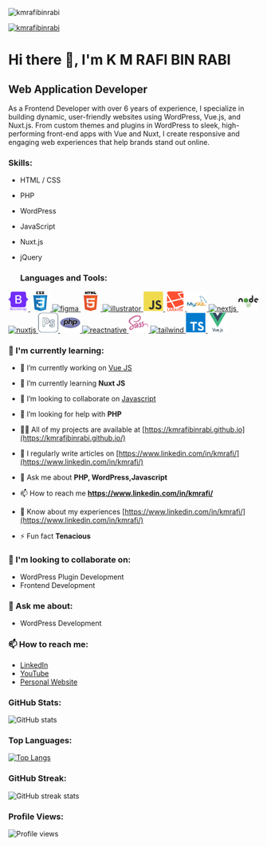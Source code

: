 <p align="left"> <img src="https://komarev.com/ghpvc/?username=kmrafibinrabi&label=Profile%20views&color=0e75b6&style=flat" alt="kmrafibinrabi" /> </p>

<p align="left"> <a href="https://github.com/ryo-ma/github-profile-trophy"><img src="https://github-profile-trophy.vercel.app/?username=kmrafibinrabi" alt="kmrafibinrabi" /></a> </p>



# Hi there 👋, I'm K M RAFI BIN RABI
## Web Application Developer

As a Frontend Developer with over 6 years of experience, I specialize in building dynamic, user-friendly websites using WordPress, Vue.js, and Nuxt.js. From custom themes and plugins in WordPress to sleek, high-performing front-end apps with Vue and Nuxt, I create responsive and engaging web experiences that help brands stand out online.

### Skills:
- HTML / CSS
- PHP
- WordPress
- JavaScript
- Nuxt.js
- jQuery

  <h3 align="left">Languages and Tools:</h3>
<p align="left"> <a href="https://getbootstrap.com" target="_blank" rel="noreferrer"> <img src="https://raw.githubusercontent.com/devicons/devicon/master/icons/bootstrap/bootstrap-plain-wordmark.svg" alt="bootstrap" width="40" height="40"/> </a> <a href="https://www.w3schools.com/css/" target="_blank" rel="noreferrer"> <img src="https://raw.githubusercontent.com/devicons/devicon/master/icons/css3/css3-original-wordmark.svg" alt="css3" width="40" height="40"/> </a> <a href="https://www.figma.com/" target="_blank" rel="noreferrer"> <img src="https://www.vectorlogo.zone/logos/figma/figma-icon.svg" alt="figma" width="40" height="40"/> </a> <a href="https://www.w3.org/html/" target="_blank" rel="noreferrer"> <img src="https://raw.githubusercontent.com/devicons/devicon/master/icons/html5/html5-original-wordmark.svg" alt="html5" width="40" height="40"/> </a> <a href="https://www.adobe.com/in/products/illustrator.html" target="_blank" rel="noreferrer"> <img src="https://www.vectorlogo.zone/logos/adobe_illustrator/adobe_illustrator-icon.svg" alt="illustrator" width="40" height="40"/> </a> <a href="https://developer.mozilla.org/en-US/docs/Web/JavaScript" target="_blank" rel="noreferrer"> <img src="https://raw.githubusercontent.com/devicons/devicon/master/icons/javascript/javascript-original.svg" alt="javascript" width="40" height="40"/> </a> <a href="https://laravel.com/" target="_blank" rel="noreferrer"> <img src="https://raw.githubusercontent.com/devicons/devicon/master/icons/laravel/laravel-plain-wordmark.svg" alt="laravel" width="40" height="40"/> </a> <a href="https://www.mysql.com/" target="_blank" rel="noreferrer"> <img src="https://raw.githubusercontent.com/devicons/devicon/master/icons/mysql/mysql-original-wordmark.svg" alt="mysql" width="40" height="40"/> </a> <a href="https://nextjs.org/" target="_blank" rel="noreferrer"> <img src="https://cdn.worldvectorlogo.com/logos/nextjs-2.svg" alt="nextjs" width="40" height="40"/> </a> <a href="https://nodejs.org" target="_blank" rel="noreferrer"> <img src="https://raw.githubusercontent.com/devicons/devicon/master/icons/nodejs/nodejs-original-wordmark.svg" alt="nodejs" width="40" height="40"/> </a> <a href="https://nuxtjs.org/" target="_blank" rel="noreferrer"> <img src="https://www.vectorlogo.zone/logos/nuxtjs/nuxtjs-icon.svg" alt="nuxtjs" width="40" height="40"/> </a> <a href="https://www.photoshop.com/en" target="_blank" rel="noreferrer"> <img src="https://raw.githubusercontent.com/devicons/devicon/master/icons/photoshop/photoshop-line.svg" alt="photoshop" width="40" height="40"/> </a> <a href="https://www.php.net" target="_blank" rel="noreferrer"> <img src="https://raw.githubusercontent.com/devicons/devicon/master/icons/php/php-original.svg" alt="php" width="40" height="40"/> </a> <a href="https://reactnative.dev/" target="_blank" rel="noreferrer"> <img src="https://reactnative.dev/img/header_logo.svg" alt="reactnative" width="40" height="40"/> </a> <a href="https://sass-lang.com" target="_blank" rel="noreferrer"> <img src="https://raw.githubusercontent.com/devicons/devicon/master/icons/sass/sass-original.svg" alt="sass" width="40" height="40"/> </a> <a href="https://tailwindcss.com/" target="_blank" rel="noreferrer"> <img src="https://www.vectorlogo.zone/logos/tailwindcss/tailwindcss-icon.svg" alt="tailwind" width="40" height="40"/> </a> <a href="https://www.typescriptlang.org/" target="_blank" rel="noreferrer"> <img src="https://raw.githubusercontent.com/devicons/devicon/master/icons/typescript/typescript-original.svg" alt="typescript" width="40" height="40"/> </a> <a href="https://vuejs.org/" target="_blank" rel="noreferrer"> <img src="https://raw.githubusercontent.com/devicons/devicon/master/icons/vuejs/vuejs-original-wordmark.svg" alt="vuejs" width="40" height="40"/> </a> </p>

### 🌱 I'm currently learning:
- 🔭 I’m currently working on [Vue JS](https://marketing.projectx.zone/)

- 🌱 I’m currently learning **Nuxt JS**

- 👯 I’m looking to collaborate on [Javascript](https://marketing.projectx.zone/)

- 🤝 I’m looking for help with **PHP**

- 👨‍💻 All of my projects are available at [https://kmrafibinrabi.github.io](https://kmrafibinrabi.github.io/)

- 📝 I regularly write articles on [https://www.linkedin.com/in/kmrafi/](https://www.linkedin.com/in/kmrafi/)

- 💬 Ask me about **PHP, WordPress,Javascript**

- 📫 How to reach me **https://www.linkedin.com/in/kmrafi/**

- 📄 Know about my experiences [https://www.linkedin.com/in/kmrafi/](https://www.linkedin.com/in/kmrafi/)

- ⚡ Fun fact **Tenacious**
### 👯 I'm looking to collaborate on:
- WordPress Plugin Development
- Frontend Development

### 💬 Ask me about:
- WordPress Development

### 📫 How to reach me:
- [LinkedIn](https://www.linkedin.com/in/kmrafi/)
- [YouTube](https://www.youtube.com/channel/@kmrafibinrabi5166)
- [Personal Website](https://kmrafi.website)

### GitHub Stats:
![GitHub stats](https://github-readme-stats.vercel.app/api?username=kmrafibinrabi&show_icons=true)  

### Top Languages:
[![Top Langs](https://github-readme-stats.vercel.app/api/top-langs/?username=kmrafibinrabi)](https://github.com/anuraghazra/github-readme-stats)

### GitHub Streak:
![GitHub streak stats](https://streak-stats.demolab.com/?user=kmrafibinrabi)

### Profile Views:
![Profile views](https://gpvc.arturio.dev/kmrafibinrabi)
